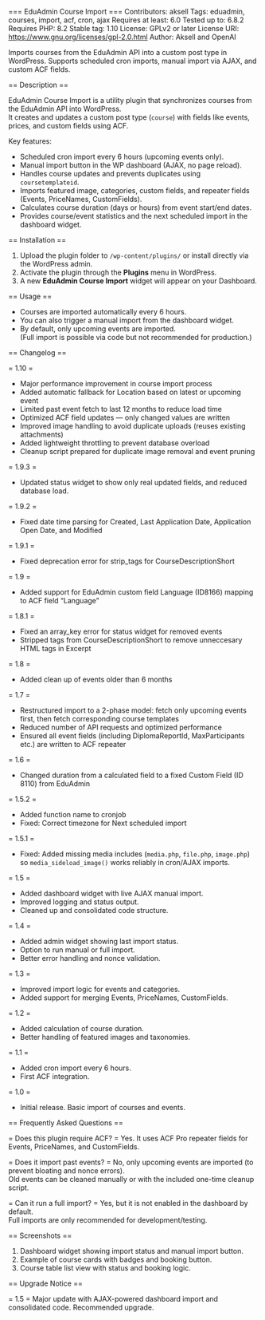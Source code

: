 === EduAdmin Course Import ===
Contributors: aksell
Tags: eduadmin, courses, import, acf, cron, ajax
Requires at least: 6.0
Tested up to: 6.8.2
Requires PHP: 8.2
Stable tag: 1.10
License: GPLv2 or later
License URI: https://www.gnu.org/licenses/gpl-2.0.html
Author: Aksell and OpenAI

Imports courses from the EduAdmin API into a custom post type in WordPress.
Supports scheduled cron imports, manual import via AJAX, and custom ACF fields.

== Description ==

EduAdmin Course Import is a utility plugin that synchronizes courses from the EduAdmin API into WordPress.  
It creates and updates a custom post type (`course`) with fields like events, prices, and custom fields using ACF.

Key features:

* Scheduled cron import every 6 hours (upcoming events only).
* Manual import button in the WP dashboard (AJAX, no page reload).
* Handles course updates and prevents duplicates using `coursetemplateid`.
* Imports featured image, categories, custom fields, and repeater fields (Events, PriceNames, CustomFields).
* Calculates course duration (days or hours) from event start/end dates.
* Provides course/event statistics and the next scheduled import in the dashboard widget.

== Installation ==

1. Upload the plugin folder to `/wp-content/plugins/` or install directly via the WordPress admin.
2. Activate the plugin through the **Plugins** menu in WordPress.
3. A new **EduAdmin Course Import** widget will appear on your Dashboard.

== Usage ==

* Courses are imported automatically every 6 hours.
* You can also trigger a manual import from the dashboard widget.
* By default, only upcoming events are imported.  
  (Full import is possible via code but not recommended for production.)

== Changelog ==

= 1.10 =
* Major performance improvement in course import process
* Added automatic fallback for Location based on latest or upcoming event
* Limited past event fetch to last 12 months to reduce load time
* Optimized ACF field updates — only changed values are written
* Improved image handling to avoid duplicate uploads (reuses existing attachments)
* Added lightweight throttling to prevent database overload
* Cleanup script prepared for duplicate image removal and event pruning


= 1.9.3 = 
* Updated status widget to show only real updated fields, and reduced database load.

= 1.9.2 =
* Fixed date time parsing for Created, Last Application Date, Application Open Date, and Modified

= 1.9.1 =
* Fixed deprecation error for strip_tags for CourseDescriptionShort

= 1.9 =
* Added support for EduAdmin custom field Language (ID8166) mapping to ACF field “Language”

= 1.8.1 =
* Fixed an array_key error for status widget for removed events
* Stripped tags from CourseDescriptionShort to remove unneccesary HTML tags in Excerpt

= 1.8 =
* Added clean up of events older than 6 months

= 1.7 =
* Restructured import to a 2-phase model: fetch only upcoming events first, then fetch corresponding course templates
* Reduced number of API requests and optimized performance
* Ensured all event fields (including DiplomaReportId, MaxParticipants etc.) are written to ACF repeater


= 1.6 =
* Changed duration from a calculated field to a fixed Custom Field (ID 8110) from EduAdmin

= 1.5.2 =
* Added function name to cronjob
* Fixed: Correct timezone for Next scheduled import

= 1.5.1 =
* Fixed: Added missing media includes (`media.php`, `file.php`, `image.php`) so `media_sideload_image()` works reliably in cron/AJAX imports.

= 1.5 =
* Added dashboard widget with live AJAX manual import.
* Improved logging and status output.
* Cleaned up and consolidated code structure.

= 1.4 =
* Added admin widget showing last import status.
* Option to run manual or full import.
* Better error handling and nonce validation.

= 1.3 =
* Improved import logic for events and categories.
* Added support for merging Events, PriceNames, CustomFields.

= 1.2 =
* Added calculation of course duration.
* Better handling of featured images and taxonomies.

= 1.1 =
* Added cron import every 6 hours.
* First ACF integration.

= 1.0 =
* Initial release. Basic import of courses and events.

== Frequently Asked Questions ==

= Does this plugin require ACF? =
Yes. It uses ACF Pro repeater fields for Events, PriceNames, and CustomFields.

= Does it import past events? =
No, only upcoming events are imported (to prevent bloating and nonce errors).  
Old events can be cleaned manually or with the included one-time cleanup script.

= Can it run a full import? =
Yes, but it is not enabled in the dashboard by default.  
Full imports are only recommended for development/testing.

== Screenshots ==

1. Dashboard widget showing import status and manual import button.
2. Example of course cards with badges and booking button.
3. Course table list view with status and booking logic.

== Upgrade Notice ==

= 1.5 =
Major update with AJAX-powered dashboard import and consolidated code. Recommended upgrade.


